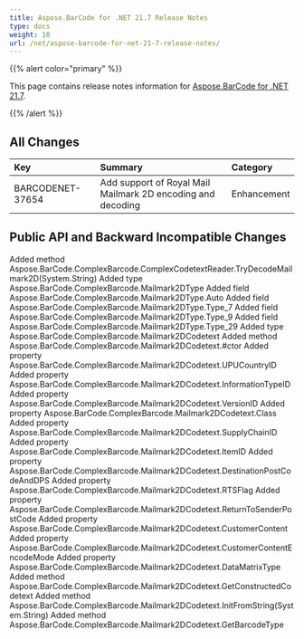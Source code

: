 ```yaml
---
title: Aspose.BarCode for .NET 21.7 Release Notes
type: docs
weight: 10
url: /net/aspose-barcode-for-net-21-7-release-notes/
---
```


{{% alert color="primary" %}} 

This page contains release notes information for [Aspose.BarCode for .NET 21.7](https://downloads.aspose.com/barcode/net/new-releases/aspose.barcode-for-.net-21.7/).

{{% /alert %}} 
## **All Changes**

|**Key**|**Summary**|**Category**|
| :- | :- | :- |
|BARCODENET-37654|Add support of Royal Mail Mailmark 2D encoding and decoding|Enhancement|

## **Public API and Backward Incompatible Changes**

Added method Aspose.BarCode.ComplexBarcode.ComplexCodetextReader.TryDecodeMailmark2D(System.String)
Added type Aspose.BarCode.ComplexBarcode.Mailmark2DType
Added field Aspose.BarCode.ComplexBarcode.Mailmark2DType.Auto
Added field Aspose.BarCode.ComplexBarcode.Mailmark2DType.Type_7
Added field Aspose.BarCode.ComplexBarcode.Mailmark2DType.Type_9
Added field Aspose.BarCode.ComplexBarcode.Mailmark2DType.Type_29
Added type Aspose.BarCode.ComplexBarcode.Mailmark2DCodetext
Added method Aspose.BarCode.ComplexBarcode.Mailmark2DCodetext.#ctor
Added property Aspose.BarCode.ComplexBarcode.Mailmark2DCodetext.UPUCountryID
Added property Aspose.BarCode.ComplexBarcode.Mailmark2DCodetext.InformationTypeID
Added property Aspose.BarCode.ComplexBarcode.Mailmark2DCodetext.VersionID
Added property Aspose.BarCode.ComplexBarcode.Mailmark2DCodetext.Class
Added property Aspose.BarCode.ComplexBarcode.Mailmark2DCodetext.SupplyChainID
Added property Aspose.BarCode.ComplexBarcode.Mailmark2DCodetext.ItemID
Added property Aspose.BarCode.ComplexBarcode.Mailmark2DCodetext.DestinationPostCodeAndDPS
Added property Aspose.BarCode.ComplexBarcode.Mailmark2DCodetext.RTSFlag
Added property Aspose.BarCode.ComplexBarcode.Mailmark2DCodetext.ReturnToSenderPostCode
Added property Aspose.BarCode.ComplexBarcode.Mailmark2DCodetext.CustomerContent
Added property Aspose.BarCode.ComplexBarcode.Mailmark2DCodetext.CustomerContentEncodeMode
Added property Aspose.BarCode.ComplexBarcode.Mailmark2DCodetext.DataMatrixType
Added method Aspose.BarCode.ComplexBarcode.Mailmark2DCodetext.GetConstructedCodetext
Added method Aspose.BarCode.ComplexBarcode.Mailmark2DCodetext.InitFromString(System.String)
Added method Aspose.BarCode.ComplexBarcode.Mailmark2DCodetext.GetBarcodeType
